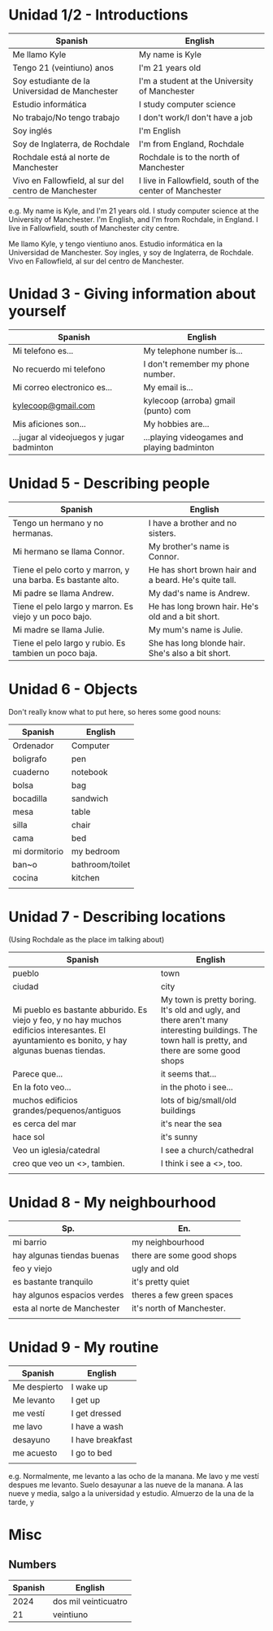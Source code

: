 # Unidad 1/2 - Introductions

| Spanish                                              | English                                                  |
| ---------------------------------------------------- | -------------------------------------------------------- |
| Me llamo Kyle                                        | My name is Kyle                                          |
| Tengo 21 (veintiuno) anos                            | I'm 21 years old                                         |
| Soy estudiante de la Universidad de Manchester       | I'm a student at the University of Manchester            |
| Estudio informática                                  | I study computer science                                 |
| No trabajo/No tengo trabajo                          | I don't work/I don't have a job                          |
| Soy inglés                                           | I'm English                                              |
| Soy de Inglaterra, de Rochdale                       | I'm from England, Rochdale                               |
| Rochdale está al norte de Manchester                 | Rochdale is to the north of Manchester                   |
| Vivo en Fallowfield, al sur del centro de Manchester | I live in Fallowfield, south of the center of Manchester |
e.g.
My name is Kyle, and I'm 21 years old. I study computer science at the University of Manchester. I'm English, and I'm from Rochdale, in England. I live in Fallowfield, south of Manchester city centre.

Me llamo Kyle, y tengo vientiuno anos. Estudio informática en la Universidad de Manchester. Soy ingles, y soy de Inglaterra, de Rochdale. Vivo en Fallowfield, al sur del centro de Manchester.

# Unidad 3 - Giving information about yourself

| Spanish                                   | English                                     |
| ----------------------------------------- | ------------------------------------------- |
| Mi telefono es...                         | My telephone number is...                   |
| No recuerdo mi telefono                   | I don't remember my phone number.           |
| Mi correo electronico es...               | My email is...                              |
| kylecoop@gmail.com                        | kylecoop (arroba) gmail (punto) com         |
| Mis aficiones son...                      | My hobbies are...                           |
| ...jugar al videojuegos y jugar badminton | ...playing videogames and playing badminton |
# Unidad 5 - Describing people

| Spanish                                                      | English                                               |
| ------------------------------------------------------------ | ----------------------------------------------------- |
| Tengo un hermano y no hermanas.                              | I have a brother and no sisters.                      |
| Mi hermano se llama Connor.                                  | My brother's name is Connor.                          |
| Tiene el pelo corto y marron, y una barba. Es bastante alto. | He has short brown hair and a beard. He's quite tall. |
| Mi padre se llama Andrew.                                    | My dad's name is Andrew.                              |
| Tiene el pelo largo y marron. Es viejo y un poco bajo.       | He has long brown hair. He's old and a bit short.     |
| Mi madre se llama Julie.                                     | My mum's name is Julie.                               |
| Tiene el pelo largo y rubio. Es tambien un poco baja.        | She has long blonde hair. She's also a bit short.     |

# Unidad 6 - Objects
Don't really know what to put here, so heres some good nouns:

| Spanish       | English         |
| ------------- | --------------- |
| Ordenador     | Computer        |
| boligrafo     | pen             |
| cuaderno      | notebook        |
| bolsa         | bag             |
| bocadilla     | sandwich        |
| mesa          | table           |
| silla         | chair           |
| cama          | bed             |
| mi dormitorio | my bedroom      |
| ban~o         | bathroom/toilet |
| cocina        | kitchen         |
|               |                 |

# Unidad 7 - Describing locations
(Using Rochdale as the place im talking about)

| Spanish                                                                                                                                          | English                                                                                                                                          |
| ------------------------------------------------------------------------------------------------------------------------------------------------ | ------------------------------------------------------------------------------------------------------------------------------------------------ |
| pueblo                                                                                                                                           | town                                                                                                                                             |
| ciudad                                                                                                                                           | city                                                                                                                                             |
| Mi pueblo es bastante abburido. Es viejo y feo, y no hay muchos edificios interesantes. El ayuntamiento es bonito, y hay algunas buenas tiendas. | My town is pretty boring. It's old and ugly, and there aren't many interesting buildings. The town hall is pretty, and there are some good shops |
| Parece que...                                                                                                                                    | it seems that...                                                                                                                                 |
| En la foto veo...                                                                                                                                | in the photo i see...                                                                                                                            |
| muchos edificios grandes/pequenos/antiguos                                                                                                       | lots of big/small/old buildings                                                                                                                  |
| es cerca del mar                                                                                                                                 | it's near the sea                                                                                                                                |
| hace sol                                                                                                                                         | it's sunny                                                                                                                                       |
| Veo un iglesia/catedral                                                                                                                          | I see a church/cathedral                                                                                                                         |
| creo que veo un <>, tambien.                                                                                                                     | I think i see a <>, too.                                                                                                                         |
|                                                                                                                                                  |                                                                                                                                                  |


# Unidad 8 - My neighbourhood

| Sp.                         | En.                       |
| --------------------------- | ------------------------- |
| mi barrio                   | my neighbourhood          |
| hay algunas tiendas buenas  | there are some good shops |
| feo y viejo                 | ugly and old              |
| es bastante tranquilo       | it's pretty quiet         |
| hay algunos espacios verdes | theres a few green spaces |
| esta al norte de Manchester | it's north of Manchester. |
|                             |                           |

# Unidad 9 - My routine

| Spanish      | English          |
| ------------ | ---------------- |
| Me despierto | I wake up        |
| Me levanto   | I get up         |
| me vestí     | I get dressed    |
| me lavo      | I have a wash    |
| desayuno     | I have breakfast |
| me acuesto   | I go to bed      |
|              |                  |
e.g.
Normalmente, me levanto a las ocho de la manana. Me lavo y me vestí despues me levanto. Suelo desayunar a las nueve de la manana.
A las nueve y media, salgo a la universidad y estudio. Almuerzo de la una de la tarde, y 




# Misc
## Numbers

| Spanish | English              |
| ------- | -------------------- |
| 2024    | dos mil veinticuatro |
| 21      | veintiuno            |

